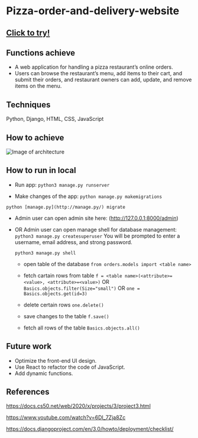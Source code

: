 # Pizza-order-and-delivery-website

## [Click to try!](https://flora-pizza.herokuapp.com/)

## Functions achieve

* A web application for handling a pizza restaurant’s online orders.
* Users can browse the restaurant’s menu, add items to their cart, and submit their orders, and restaurant owners can add, update, and remove items on the menu.

## Techniques

 Python, Django, HTML, CSS, JavaScript

## How to achieve

![Image of architecture](https://github.com/YJZFlora/Pizza-order-and-delivery-website/blob/master/Architecture.png)

## How to run in local
* Run app:
```python3 manage.py runserver```

* Make changes of the app:
```python manage.py makemigrations```

```python [manage.py](http://manage.py/) migrate```

* Admin user can open admin site here:
(http://127.0.0.1:8000/admin)

* OR Admin user can open manage shell for database management:
 ```python3 manage.py createsuperuser```
 You will be prompted to enter a username, email address, and strong password.

  ```python3 manage.py shell```

  * open table of the database
  ```from orders.models import <table name>```

  * fetch cartain rows from table
  ```f = <table name>(<attribute>=<value>, <attribute>=<value>)``` OR
  ```Basics.objects.filter(Size="small")``` OR
  ```one = Basics.objects.get(id=3)```

  * delete certain rows
  ```one.delete()```

  * save changes to the table
  ```f.save()```

  * fetch all rows of the table
  ```Basics.objects.all()```

## Future work

* Optimize the front-end UI design. 
* Use React to refactor the code of JavaScript.
* Add dynamic functions. 

## References

https://docs.cs50.net/web/2020/x/projects/3/project3.html

https://www.youtube.com/watch?v=6DI_7Zja8Zc

https://docs.djangoproject.com/en/3.0/howto/deployment/checklist/

